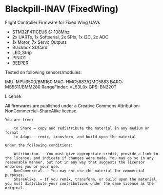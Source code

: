 # Blackpill-INAV (FixedWing)
Flight Controller Firmware for Fixed Wing UAVs

* STM32F411CEU6 @ 108Mhz 
* 2x UARTs, 1x Softserial, 2x SPIs, 1x I2C, 2x ADC
* 1x Motor, 7x Servo Outputs
* Blackbox SDCard
* LED_Strip
* PINIO1
* BEEPER

Tested on following sensors/modules:

IMU: MPU6500/BMI160
MAG: HMC5883/QMC5883
BARO: MS5611/BMM280
RangeFinder: VL53L0x
GPS: BN220T



License

All firmwares are published under a Creative Commons Attribution-NonCommercial-ShareAlike license.

    You are free:

        to Share — copy and redistribute the material in any medium or format
        to Adapt — remix, transform, and build upon the material

    Under the following conditions:

        Attribution. — You must give appropriate credit, provide a link to the license, and indicate if changes were made. You may do so in any reasonable manner, but not in any way that suggests the licensor endorses you or your use.
        NonCommercial. — You may not use the material for commercial purposes.
        ShareAlike. — If you remix, transform, or build upon the material, you must distribute your contributions under the same license as the original.

